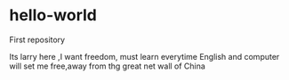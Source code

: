# hello-world
First repository

Its larry here ,I want freedom, must learn everytime
English and computer will set me free,away from thg great net wall of China
